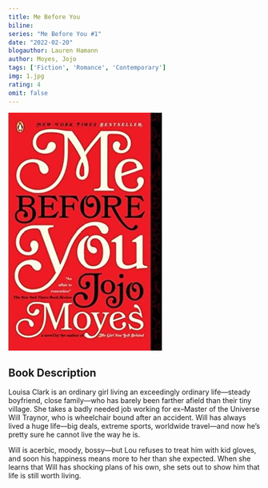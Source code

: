 ```yaml
---
title: Me Before You
biline:
series: "Me Before You #1" 
date: "2022-02-20"
blogauthor: Lauren Hamann
author: Moyes, Jojo
tags: ['Fiction', 'Romance', 'Contemporary']
img: 1.jpg
rating: 4
omit: false
---
```


![Book Cover](1.jpg)

## Book Description

Louisa Clark is an ordinary girl living an exceedingly ordinary life—steady boyfriend, close family—who has barely been farther afield than their tiny village. She takes a badly needed job working for ex–Master of the Universe Will Traynor, who is wheelchair bound after an accident. Will has always lived a huge life—big deals, extreme sports, worldwide travel—and now he’s pretty sure he cannot live the way he is.

Will is acerbic, moody, bossy—but Lou refuses to treat him with kid gloves, and soon his happiness means more to her than she expected. When she learns that Will has shocking plans of his own, she sets out to show him that life is still worth living.